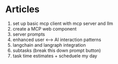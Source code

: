 # Articles
1. set up basic mcp client with mcp server and llm 
2. create a MCP web component
3. server prompts
4. enhanced user <--> AI interaction patterns
6. langchain and langraph integration
7. subtasks (break this down prompt button)
8. task time estimates + scheduele my day